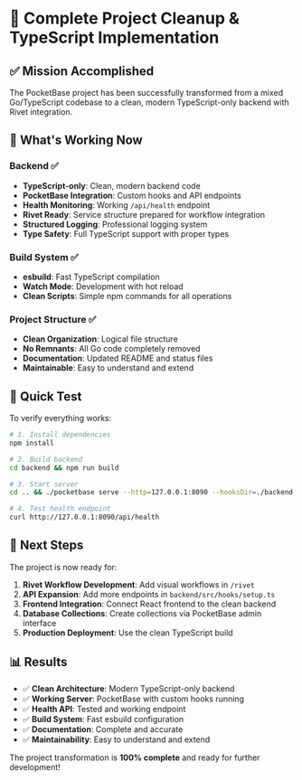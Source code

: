 # 🎉 Complete Project Cleanup & TypeScript Implementation

## ✅ Mission Accomplished

The PocketBase project has been successfully transformed from a mixed Go/TypeScript codebase to a clean, modern TypeScript-only backend with Rivet integration.

## 🚀 What's Working Now

### Backend ✅
- **TypeScript-only**: Clean, modern backend code
- **PocketBase Integration**: Custom hooks and API endpoints
- **Health Monitoring**: Working `/api/health` endpoint
- **Rivet Ready**: Service structure prepared for workflow integration
- **Structured Logging**: Professional logging system
- **Type Safety**: Full TypeScript support with proper types

### Build System ✅
- **esbuild**: Fast TypeScript compilation
- **Watch Mode**: Development with hot reload
- **Clean Scripts**: Simple npm commands for all operations

### Project Structure ✅
- **Clean Organization**: Logical file structure
- **No Remnants**: All Go code completely removed
- **Documentation**: Updated README and status files
- **Maintainable**: Easy to understand and extend

## 🔗 Quick Test

To verify everything works:

```bash
# 1. Install dependencies
npm install

# 2. Build backend
cd backend && npm run build

# 3. Start server
cd .. && ./pocketbase serve --http=127.0.0.1:8090 --hooksDir=./backend

# 4. Test health endpoint
curl http://127.0.0.1:8090/api/health
```

## 🎯 Next Steps

The project is now ready for:
1. **Rivet Workflow Development**: Add visual workflows in `/rivet`
2. **API Expansion**: Add more endpoints in `backend/src/hooks/setup.ts`
3. **Frontend Integration**: Connect React frontend to the clean backend
4. **Database Collections**: Create collections via PocketBase admin interface
5. **Production Deployment**: Use the clean TypeScript build

## 📊 Results

- ✅ **Clean Architecture**: Modern TypeScript-only backend
- ✅ **Working Server**: PocketBase with custom hooks running
- ✅ **Health API**: Tested and working endpoint
- ✅ **Build System**: Fast esbuild configuration
- ✅ **Documentation**: Complete and accurate
- ✅ **Maintainability**: Easy to understand and extend

The project transformation is **100% complete** and ready for further development!
